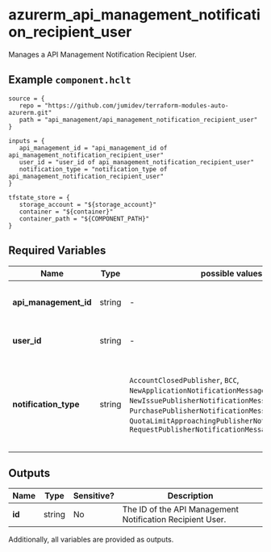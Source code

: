 # azurerm_api_management_notification_recipient_user

Manages a API Management Notification Recipient User.

## Example `component.hclt`

```hcl
source = {
   repo = "https://github.com/jumidev/terraform-modules-auto-azurerm.git" 
   path = "api_management/api_management_notification_recipient_user" 
}

inputs = {
   api_management_id = "api_management_id of api_management_notification_recipient_user" 
   user_id = "user_id of api_management_notification_recipient_user" 
   notification_type = "notification_type of api_management_notification_recipient_user" 
}

tfstate_store = {
   storage_account = "${storage_account}" 
   container = "${container}" 
   container_path = "${COMPONENT_PATH}" 
}

```

## Required Variables

| Name | Type |  possible values |  Description |
| ---- | --------- |  ----------- | ----------- |
| **api_management_id** | string |  -  |  The ID of the API Management Service from which to create this Notification Recipient User. Changing this forces a new API Management Notification Recipient User to be created. | 
| **user_id** | string |  -  |  The recipient user ID. Changing this forces a new API Management Notification Recipient User to be created. | 
| **notification_type** | string |  `AccountClosedPublisher`, `BCC`, `NewApplicationNotificationMessage`, `NewIssuePublisherNotificationMessage`, `PurchasePublisherNotificationMessage`, `QuotaLimitApproachingPublisherNotificationMessage`, `RequestPublisherNotificationMessage`  |  The Notification Name to be received. Changing this forces a new API Management Notification Recipient User to be created. Possible values are `AccountClosedPublisher`, `BCC`, `NewApplicationNotificationMessage`, `NewIssuePublisherNotificationMessage`, `PurchasePublisherNotificationMessage`, `QuotaLimitApproachingPublisherNotificationMessage`, and `RequestPublisherNotificationMessage`. | 



## Outputs

| Name | Type | Sensitive? | Description |
| ---- | ---- | --------- | --------- |
| **id** | string | No  | The ID of the API Management Notification Recipient User. | 

Additionally, all variables are provided as outputs.
